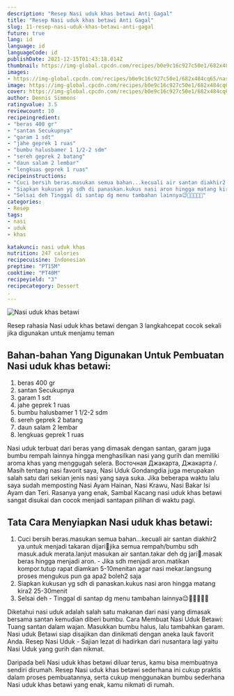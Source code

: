 ```yaml
---
description: "Resep Nasi uduk khas betawi Anti Gagal"
title: "Resep Nasi uduk khas betawi Anti Gagal"
slug: 11-resep-nasi-uduk-khas-betawi-anti-gagal
future: true
lang: id
language: id
languageCode: id
publishDate: 2021-12-15T01:43:18.014Z 
thumbnail: https://img-global.cpcdn.com/recipes/b0e9c16c927c50e1/682x484cq65/nasi-uduk-khas-betawi-foto-resep-utama.png
images:
- https://img-global.cpcdn.com/recipes/b0e9c16c927c50e1/682x484cq65/nasi-uduk-khas-betawi-foto-resep-utama.png
image: https://img-global.cpcdn.com/recipes/b0e9c16c927c50e1/682x484cq65/nasi-uduk-khas-betawi-foto-resep-utama.png
cover: https://img-global.cpcdn.com/recipes/b0e9c16c927c50e1/682x484cq65/nasi-uduk-khas-betawi-foto-resep-utama.png
author: Dennis Simmons
ratingvalue: 3.5
reviewcount: 10
recipeingredient:
- "beras 400 gr"
- "santan Secukupnya"
- "garam 1 sdt"
- "jahe geprek 1 ruas"
- "bumbu halusbamer 1 1/2-2 sdm"
- "sereh geprek 2 batang"
- "daun salam 2 lembar"
- "lengkuas geprek 1 ruas"
recipeinstructions:
- "Cuci bersih beras.masukan semua bahan...kecuali air santan diakhir2 ya.untuk menjadi takaran dijari🤭jika semua rempah/bumbu sdh masuk.aduk merata.lanjut masukan air santan.takar deh dg jari🤭.masak beras hingga menjadi aron. Jika sdh menjadi aron.matikan kompor.tutup rapat diamkan 5-10menitan agar nasi mekar.langsung proses mengukus pun ga apa2 boleh2 saja"
- "Siapkan kukusan yg sdh di panaskan.kukus nasi aron hingga matang kira2 25-30menit"
- "Selsai deh Tinggal di santap dg menu tambahan lainnya😉🤭🤗🤤🤤🤤"
categories:
- Resep
tags:
- nasi
- uduk
- khas

katakunci: nasi uduk khas 
nutrition: 247 calories
recipecuisine: Indonesian
preptime: "PT15M"
cooktime: "PT40M"
recipeyield: "3"
recipecategory: Dessert
. 
---
```



![Nasi uduk khas betawi](https://img-global.cpcdn.com/recipes/b0e9c16c927c50e1/682x484cq65/nasi-uduk-khas-betawi-foto-resep-utama.png)

Resep rahasia Nasi uduk khas betawi    dengan 3 langkahcepat cocok sekali jika digunakan untuk menjamu teman

<!--inarticleads1-->

## Bahan-bahan Yang Digunakan Untuk Pembuatan Nasi uduk khas betawi:

1. beras 400 gr
1. santan Secukupnya
1. garam 1 sdt
1. jahe geprek 1 ruas
1. bumbu halusbamer 1 1/2-2 sdm
1. sereh geprek 2 batang
1. daun salam 2 lembar
1. lengkuas geprek 1 ruas

Nasi uduk terbuat dari beras yang dimasak dengan santan, garam juga bumbu rempah lainnya hingga menghasilkan nasi yang gurih dan memiliki aroma khas yang menggugah selera. Восточная Джакарта, Джакарта /. Masih tentang nasi favorit saya, Nasi Uduk Gondangdia juga merupakan salah satu dari sekian jenis nasi yang saya suka. Jika beberapa waktu lalu saya sudah memposting Nasi Ayam Hainan, Nasi Krawu, Nasi Bakar Isi Ayam dan Teri. Rasanya yang enak, Sambal Kacang nasi uduk khas betawi sangat disukai dan cocok menjadi santapan pilihan di waktu pagi. 

<!--inarticleads2-->

## Tata Cara Menyiapkan Nasi uduk khas betawi:

1. Cuci bersih beras.masukan semua bahan...kecuali air santan diakhir2 ya.untuk menjadi takaran dijari🤭jika semua rempah/bumbu sdh masuk.aduk merata.lanjut masukan air santan.takar deh dg jari🤭.masak beras hingga menjadi aron. - Jika sdh menjadi aron.matikan kompor.tutup rapat diamkan 5-10menitan agar nasi mekar.langsung proses mengukus pun ga apa2 boleh2 saja
1. Siapkan kukusan yg sdh di panaskan.kukus nasi aron hingga matang kira2 25-30menit
1. Selsai deh - Tinggal di santap dg menu tambahan lainnya😉🤭🤗🤤🤤🤤


Diketahui nasi uduk adalah salah satu makanan dari nasi yang dimasak bersama santan kemudian diberi bumbu. Cara Membuat Nasi Uduk Betawi: Tuang santan dalam wajan. Masukkan bumbu halus, lalu tambahkan garam. Nasi uduk Betawi siap disajikan dan dinikmati dengan aneka lauk favorit Anda. Resep Nasi Uduk - Sajian lezat di hadirkan dari nusantara lagi yaitu Nasi Uduk yang gurih dan nikmat. 

Daripada   beli  Nasi uduk khas betawi  diluar terus, kamu  bisa membuatnya sendiri dirumah. Resep  Nasi uduk khas betawi  sederhana ini cukup praktis dalam proses pembuatannya, serta cukup menggunakan bumbu sederhana  Nasi uduk khas betawi  yang enak, kamu nikmati di rumah.
